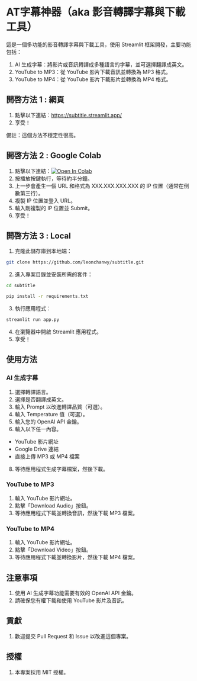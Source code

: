 # AT字幕神器（aka 影音轉譯字幕與下載工具）

這是一個多功能的影音轉譯字幕與下載工具，使用 Streamlit 框架開發，主要功能包括：

1. AI 生成字幕：將影片或音訊轉譯成多種語言的字幕，並可選擇翻譯成英文。
2. YouTube to MP3：從 YouTube 影片下載音訊並轉換為 MP3 格式。
3. YouTube to MP4：從 YouTube 影片下載影片並轉換為 MP4 格式。

## 開啓方法 1 : 網頁

1. 點擊以下連結：https://subtitle.streamlit.app/
2. 享受！

備註：這個方法不穩定性很高。

## 開啓方法 2 : Google Colab

1. 點擊以下連結：[![Open In Colab](https://colab.research.google.com/assets/colab-badge.svg)](https://colab.research.google.com/drive/1rdTyl0cKwCT0-PJl1fknjUsfR8yWasbe)
2. 按播放按鍵執行，等待約半分鐘。
3. 上一步會產生一個 URL 和格式為 XXX.XXX.XXX.XXX 的 IP 位置（通常在倒數第三行）。
4. 複製 IP 位置並登入 URL。
5. 輸入剛複製的 IP 位置並 Submit。
6. 享受！


## 開啓方法 3 : Local

1. 克隆此儲存庫到本地端：
  ```bash
  git clone https://github.com/leonchanwy/subtitle.git
  ```
2. 進入專案目錄並安裝所需的套件：
  ```bash
cd subtitle
  ```
  ```bash
pip install -r requirements.txt
  ``` 
3. 執行應用程式：
  ```bash
streamlit run app.py
  ```
4. 在瀏覽器中開啟 Streamlit 應用程式。
5. 享受！

## 使用方法

### AI 生成字幕

1. 選擇轉譯語言。
2. 選擇是否翻譯成英文。
3. 輸入 Prompt 以改進轉譯品質（可選）。
4. 輸入 Temperature 值（可選）。
5. 輸入您的 OpenAI API 金鑰。
6. 輸入以下任一內容。
* YouTube 影片網址
* Google Drive 連結
* 直接上傳 MP3 或 MP4 檔案
8. 等待應用程式生成字幕檔案，然後下載。

### YouTube to MP3

1. 輸入 YouTube 影片網址。
2. 點擊「Download Audio」按鈕。
3. 等待應用程式下載並轉換音訊，然後下載 MP3 檔案。

### YouTube to MP4

1. 輸入 YouTube 影片網址。
2. 點擊「Download Video」按鈕。
3. 等待應用程式下載並轉換影片，然後下載 MP4 檔案。

## 注意事項

1. 使用 AI 生成字幕功能需要有效的 OpenAI API 金鑰。
2. 請確保您有權下載和使用 YouTube 影片及音訊。

## 貢獻
1. 歡迎提交 Pull Request 和 Issue 以改進這個專案。

## 授權
1. 本專案採用 MIT 授權。
